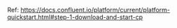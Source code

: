 Ref: https://docs.confluent.io/platform/current/platform-quickstart.html#step-1-download-and-start-cp

